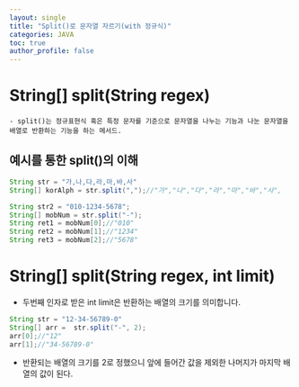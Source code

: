 ```yaml
---
layout: single
title: "Split()로 문자열 자르기(with 정규식)"
categories: JAVA
toc: true
author_profile: false
---
```



# String[] split(String regex)
	- split()는 정규표현식 혹은 특정 문자를 기준으로 문자열을 나누는 기능과 나눈 문자열을 배열로 반환하는 기능을 하는 메서드.


## 예시를 통한 split()의 이해 
```java
String str = "가,나,다,라,마,바,사"
String[] korAlph = str.split(",");//"가","나","다","라","마","바","사",

String str2 = "010-1234-5678";
String[] mobNum = str.split("-");
String ret1 = mobNum[0];//"010"
String ret2 = mobNum[1];//"1234"
String ret3 = mobNum[2];//"5678"

```


# String[] split(String regex, int limit)
- 두번째 인자로 받은 int limit은 반환하는 배열의 크기를 의미합니다. 
```java
String str = "12-34-56789-0"
String[] arr =  str.split("-", 2);
arr[0];//"12"
arr[1];//"34-56789-0"

```
- 반환되는 배열의 크기를 2로 정했으니 앞에 들어간 값을 제외한 나머지가 마지막 배열의 값이 된다.
